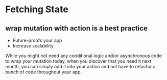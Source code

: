 # Fetching State

## wrap mutation with action is a best practice

- Future-proofs your app
- Increase scalability

While you might not need any conditional logic and/or asynchronous code to wrap your mutation today, when you discover that you need it next month, you can simply add it into your action and not have to refactor a bunch of code throughout your app.
